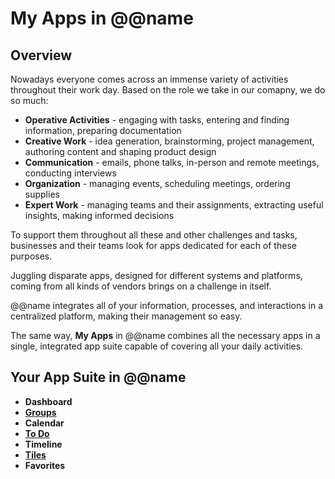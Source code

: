 # My Apps in @@name

## Overview

Nowadays everyone comes across an immense variety of activities throughout their work day. 
Based on the role we take in our comapny, we do so much:  

* **Operative Activities** - engaging with tasks, entering and finding information, preparing documentation  
* **Creative Work** - idea generation, brainstorming, project management, authoring content and shaping product design  
* **Communication** - emails, phone talks, in-person and remote meetings, conducting interviews  
* **Organization** - managing events, scheduling meetings, ordering supplies  
* **Expert Work** - managing teams and their assignments, extracting useful insights, making informed decisions  

To support them throughout all these and other challenges and tasks, businesses and their teams look for apps dedicated for each of these purposes.  

Juggling disparate apps, designed for different systems and platforms, coming from all kinds of vendors brings on a challenge in itself.  

@@name integrates all of your information, processes, and interactions in a centralized platform, making their management so easy.  

The same way, **My Apps** in @@name combines all the necessary apps in a single, integrated app suite capable of covering all your daily activities.  

## Your App Suite in @@name

* **Dashboard**  
* **[Groups](team-collaboration.md)**  
* **Calendar**  
* **[To Do](todo.md)**  
* **Timeline**  
* **[Tiles](tiles.md)**  
* **Favorites**  
